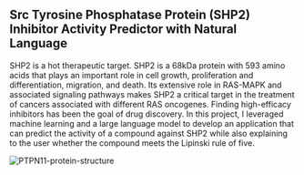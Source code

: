 ## Src Tyrosine Phosphatase Protein (SHP2) Inhibitor Activity Predictor with Natural Language
SHP2 is a hot therapeutic target. SHP2 is a 68kDa protein with 593 amino acids that plays an important role in cell growth, 
proliferation and differentiation, migration, and death. Its extensive role in RAS-MAPK and associated signaling pathways makes 
SHP2 a critical target in the treatment of cancers associated with different RAS oncogenes. Finding high-efficacy inhibitors has been the goal of drug discovery.
In this project, I leveraged machine learning and a large language model to develop an application that can predict the activity of a compound against 
SHP2 while also explaining to the user whether the compound meets the Lipinski rule of five.

![PTPN11-protein-structure](https://github.com/user-attachments/assets/b973cbc4-c710-4289-82c3-e7be462ab038)

